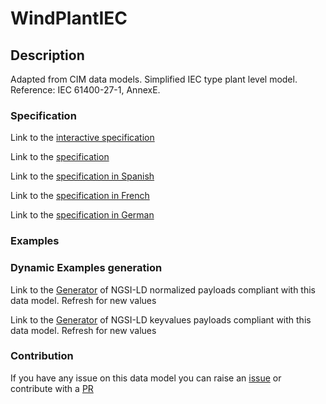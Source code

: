 # WindPlantIEC

## Description 

Adapted from CIM data models. Simplified IEC type plant level model.   Reference: IEC 61400-27-1, AnnexE.
### Specification

Link to the [interactive specification](https://swagger.lab.fiware.org/?url=https://smart-data-models.github.io/dataModel.EnergyCIM/WindPlantIEC/swagger.yaml)

Link to the [specification](https://smart-data-models.github.io/dataModel.EnergyCIM/WindPlantIEC/doc/spec.md)

Link to the [specification in Spanish](https://smart-data-models.github.io/dataModel.EnergyCIM/WindPlantIEC/doc/spec_ES.md)

Link to the [specification in French](https://smart-data-models.github.io/dataModel.EnergyCIM/WindPlantIEC/doc/spec_FR.md)

Link to the [specification in German](https://smart-data-models.github.io/dataModel.EnergyCIM/WindPlantIEC/doc/spec_DE.md)
### Examples
### Dynamic Examples generation

Link to the [Generator](https://smartdatamodels.org/extra/ngsi-ld_generator_v0.92.php?schemaUrl=https://raw.githubusercontent.com/smart-data-models/dataModel.EnergyCIM/master/WindPlantIEC/schema.json&email=info@smartdatamodels.org) of NGSI-LD normalized payloads compliant with this data model. Refresh for new values

Link to the [Generator](https://smartdatamodels.org/extra/ngsi-ld_generator_keyvalues_v0.92.php?schemaUrl=https://raw.githubusercontent.com/smart-data-models/dataModel.EnergyCIM/master/WindPlantIEC/schema.json&email=info@smartdatamodels.org) of NGSI-LD keyvalues payloads compliant with this data model. Refresh for new values
### Contribution

 If you have any issue on this data model you can raise an [issue](https://github.com/smart-data-models/dataModel.EnergyCIM/issues)  or contribute with a [PR](https://github.com/smart-data-models/dataModel.EnergyCIM/pulls)